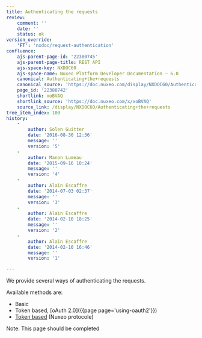```yaml
---
title: Authenticating the requests
review:
    comment: ''
    date: ''
    status: ok
version_override:
    'FT': 'nxdoc/request-authentication'
confluence:
    ajs-parent-page-id: '22380745'
    ajs-parent-page-title: REST API
    ajs-space-key: NXDOC60
    ajs-space-name: Nuxeo Platform Developer Documentation — 6.0
    canonical: Authenticating+the+requests
    canonical_source: 'https://doc.nuxeo.com/display/NXDOC60/Authenticating+the+requests'
    page_id: '22380742'
    shortlink: xoBVAQ
    shortlink_source: 'https://doc.nuxeo.com/x/xoBVAQ'
    source_link: /display/NXDOC60/Authenticating+the+requests
tree_item_index: 100
history:
    -
        author: Solen Guitter
        date: '2016-08-30 12:36'
        message: ''
        version: '5'
    -
        author: Manon Lumeau
        date: '2015-09-16 10:24'
        message: ''
        version: '4'
    -
        author: Alain Escaffre
        date: '2014-07-03 02:37'
        message: ''
        version: '3'
    -
        author: Alain Escaffre
        date: '2014-02-10 18:25'
        message: ''
        version: '2'
    -
        author: Alain Escaffre
        date: '2014-02-10 16:46'
        message: ''
        version: '1'

---
```

We provide several ways of authenticating the requests.

Available methods are:

*   Basic
*   Token based, [oAuth 2.0]({{page page='using-oauth2'}})
*   [Token based](http://github.com/nuxeo/nuxeo-platform-login/tree/release-6.0/nuxeo-platform-login-token) (Nuxeo protocole)

Note: This page should be completed
